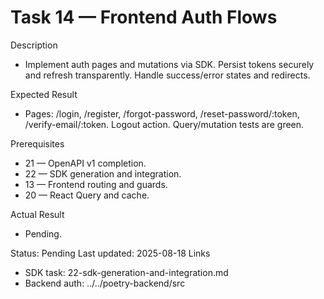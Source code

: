 <!--
File: 14-frontend-auth-flows.md
Purpose: Implement login, register, forgot/reset, verify email, logout,
and refresh flows using the generated SDK. Forms validated with Zod and
errors mapped to i18n messages. All Rights Reserved. Arodi Emmanuel
-->
# Task 14 — Frontend Auth Flows

Description
- Implement auth pages and mutations via SDK. Persist tokens securely
  and refresh transparently. Handle success/error states and redirects.

Expected Result
- Pages: /login, /register, /forgot-password, /reset-password/:token,
  /verify-email/:token. Logout action. Query/mutation tests are green.

Prerequisites
- 21 — OpenAPI v1 completion.
- 22 — SDK generation and integration.
- 13 — Frontend routing and guards.
- 20 — React Query and cache.

Actual Result
- Pending.

Status: Pending
Last updated: 2025-08-18
Links
- SDK task: 22-sdk-generation-and-integration.md
- Backend auth: ../../poetry-backend/src
